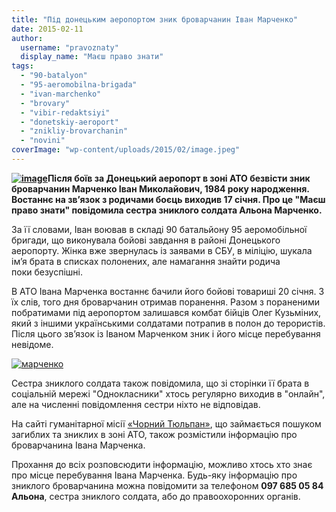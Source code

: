 ```yaml
---
title: "Під донецьким аеропортом зник броварчанин Іван Марченко"
date: 2015-02-11
author: 
  username: "pravoznaty"
  display_name: "Маєш право знати"
tags: 
  - "90-batalyon"
  - "95-aeromobilna-brigada"
  - "ivan-marchenko"
  - "brovary"
  - "vibir-redaktsiyi"
  - "donetskiy-aeroport"
  - "znikliy-brovarchanin"
  - "novini"
coverImage: "wp-content/uploads/2015/02/image.jpeg"
---
```


**[![image](https://mpz.brovary.org/wp-content/uploads/2015/02/image.jpeg)](https://mpz.brovary.org/wp-content/uploads/2015/02/image.jpeg)Після боїв за Донецький аеропорт в зоні АТО безвісти зник броварчанин Марченко Іван Миколайович, 1984 року народження. Востаннє на зв’язок з родичами боєць виходив 17 січня. Про це "Маєш право знати" повідомила сестра зниклого солдата Альона Марченко.**

За її словами, Іван воював в складі 90 батальйону 95 аеромобільної бригади, що виконувала бойові завдання в районі Донецького аеропорту. Жінка вже звернулась із заявами в СБУ, в міліцію, шукала ім’я брата в списках полонених, але намагання знайти родича поки безуспішні.

В АТО Івана Марченка востаннє бачили його бойові товариші 20 січня. З їх слів, того дня броварчанин отримав поранення. Разом з пораненими побратимами під аеропортом залишався комбат бійців Олег Кузьміних, який з іншими українськими солдатами потрапив в полон до терористів. Після цього зв’язок із Іваном Марченком зник і його місце перебування невідоме.

[![марченко](https://mpz.brovary.org/wp-content/uploads/2015/02/marchenko.jpg)](https://mpz.brovary.org/wp-content/uploads/2015/02/marchenko.jpg)

Сестра зниклого солдата також повідомила, що зі сторінки її брата в соціальній мережі "Однокласники" хтось регулярно виходив в "онлайн", але на численні повідомлення сестри ніхто не відповідав.

На сайті гуманітарної місії [«Чорний Тюльпан»](http://naidy.org.ua/?p=2499), що займається пошуком загиблих та зниклих в зоні АТО, також розмістили інформацію про броварчанина Івана Марченка.

Прохання до всіх розповсюдити інформацію, можливо хтось хто знає про місце перебування Івана Марченка. Будь-яку інформацію про зниклого броварчанина можна повідомити за телефоном **097 685 05 84 Альона**, сестра зниклого солдата, або до правоохоронних органів.
